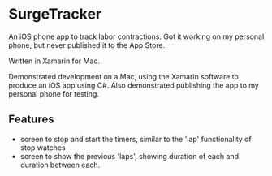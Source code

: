 # SurgeTracker
An iOS phone app to track labor contractions.  Got it working on my personal phone, but never published it to the App Store.

Written in Xamarin for Mac.

Demonstrated development on a Mac, using the Xamarin software to produce an iOS app using C#.  Also demonstrated publishing the app to my personal phone for testing.

## Features
* screen to stop and start the timers, similar to the 'lap' functionality of stop watches
* screen to show the previous 'laps', showing duration of each and duration between each.
